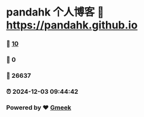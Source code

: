 # pandahk 个人博客 :link: https://pandahk.github.io 
### :page_facing_up: [10](https://pandahk.github.io/tag.html) 
### :speech_balloon: 0 
### :hibiscus: 26637 
### :alarm_clock: 2024-12-03 09:44:42 
### Powered by :heart: [Gmeek](https://github.com/Meekdai/Gmeek)

